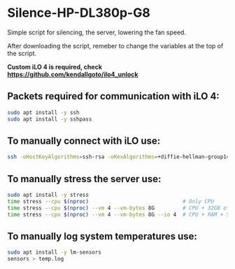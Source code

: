 # Silence-HP-DL380p-G8

Simple script for silencing, the server, lowering the fan speed.

After downloading the script, remeber to change the variables at the top of the script.

**Custom iLO 4 is required, check https://github.com/kendallgoto/ilo4_unlock**



## Packets required for communication with iLO 4:
``` bash
sudo apt install -y ssh
sudo apt install -y sshpass
```

## To manually connect with iLO use:
``` bash
ssh -oHostKeyAlgorithms=ssh-rsa -oKexAlgorithms=+diffie-hellman-group14-sha1 Administrator@YOUR_IP
```

## To manually stress the server use:
``` bash
sudo apt install -y stress
time stress --cpu $(nproc)                              # Only CPU
time stress --cpu $(nproc) --vm 4 --vm-bytes 8G         # CPU + 32GB of RAM with 4 threads (8GB each)
time stress --cpu $(nproc) --vm 4 --vm-bytes 8G --io 4  # CPU + RAM + Storage with 4 threads
```

## To manually log system temperatures use:
``` bash
sudo apt install -y lm-sensors
sensors > temp.log
```
